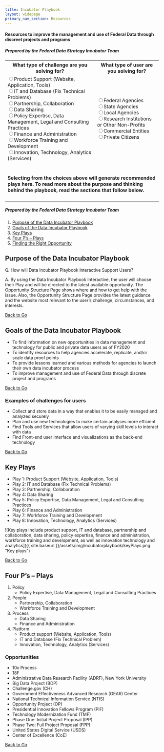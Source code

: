 ```yaml
---
title: Incubator Playbook
layout: widepage
primary_nav_section: Resources
---
```

<script src="https://ajax.googleapis.com/ajax/libs/jquery/3.1.0/jquery.js"></script>
<script src="https://ajax.googleapis.com/ajax/libs/angularjs/1.5.7/angular.min.js"></script>
<script>
var playid = "Data Sharing";
var userid = "Federal Agencies";
var playnum = 1;
var usernum = 1;
var tenx = {title: "10x Process",
  opportunity: "10x provides start-up funding for new technology projects and products across government. It aims to uncover and elevate the most promising ideas from the Federal workforce. 10x is a program that lives within the  Technology Transformation Services (TTS), and is managed by the Office of Products and Programs of the General Services Administration. TTS manages the Digital Services Fund. 10x starts their funding small and increase their investment as an idea matures into a sustainable project. 10x accepts ideas from Federal employees throughout the year. A few times a year, 10x collects all the ideas and evaluates them for funding. The most promising ideas proceed to Phase 1.",
  elements: "The idea will be evaluated based on the following three criteria, each given equal weight: Clarity: The idea is no more than three sentences long and it explains a real problem. Alignment: The idea must help develop new, good-for-government technology and improve the public’s experience with government through technology. Impact: Solving this problem will have an important effect on the Federal government or the public.",
  success: "Past projects include the U.S. Web Design Systems, Federalist, and the TTS Bug Bounty Programs.",
  proof: "Federal Grantee Reporting This project will identify opportunities to improve the Federal grant reporting process, by eliminating redundancies and creating efficiencies through improved technology — with the goal of generating a prototype that could be adapted across Federal programs, thereby increasing Federal grant programs’ efficacy to those being served as well as taxpayers’ return on investment.<br><br><i>PRA.Gov</i><br>OMB’s Office of Information and Regulatory Affairs (OIRA) is charged with overseeing Federal compliance with the Paperwork Reduction Act (PRA). Agencies often cite frustration with accessing and understanding OMB’s policies on the PRA, which are spread across numerous inaccessible PDFs. This situation has reduced compliance and created delays in the approval of information collection requests (ICRs). Through outreach to PRA desk officers and agency staff, and in consultation with OIRA, TTS will explore what it would take to modernize the way agencies interact with OMB’s policies in order to design an accessible, user-friendly online interface to respond to agency inquiries.",
  gettingstarted: "<ul><li>Pitch an idea @ <a href='https://10x.gsa.gov/send-us-an-idea/'>https://10x.gsa.gov/send-us-an-idea/</a></li><li>Use their <a href='https://docs.google.com/forms/d/e/1FAIpQLSdJJXKYxW8PERXJ_33oHB1JqUB4wBomHiwM8B7nnYdgyjW2bQ/viewform/'>google form</a></li><li>or email them directly at <a href='mailto:10x@gsa.gov'>10x@gsa.gov</a></li></ul>Visit <a href='https://10x.gsa.gov/the-10x-process/'>this site</a> for more info"
};
var eighteenf = {title: "18f",
  opportunity: "18F helps agencies move paper processes online, increase data access, save millions of dollars on cloud hosting, and implement new acquisition techniques. 18F is an office of Federal employees, within the General Services Administration (GSA), collaborating with other agencies to fix technical problems, build products, and improve how government serves the public through technology. 18F is part of the Technology Transformation Services, within the Federal Acquisition Service.",
  elements: "18F partners with civilian and military Federal agencies to help you build or buy exceptional digital services. 18F works with partners who have Federal funding, and, as a cost recoverable office, they are required to charge for their work. 18F also offers procurement services to state and local governments with access to Federal funds.",
  success: "18F delivers websites, applications, and strategies to help agencies provide excellent value to public. The Federal Election Commission (FED) found success with their brand new website at FEC.gov. \“We engaged with 18F, and it was a game-changer for us. They came in and helped the IT team and business owners get involved in the agile development process. It changed our whole methodology. - Alec Palmer, FEC’s Chief Information Officer\”",
  proof: "The Contract-Awarded Labor Category (CALC) tool <br>In May, 18F and GSA’s Professional Services Category launched CALC, a powerful labor category and pricing research tool to help the Federal contracting community make smarter, faster buying decisions. CALC helps contracting officers determine the range of pricing at the highest level for a specific labor category across a database of contract awarded prices for 48,000 labor categories from more than 5,000 recent GSA contracts. The tool saved Federal contracting officers and the cities time and money.<br><br><i>New website at FEC.gov</i><br>The Federal Election Commission (FEC) new website at FEC.gov is the result of a years-long collaboration with GSA’s 18F and features completely revamped tools for exploring campaign finance data. It provides user-centered content for understanding the reporting and compliance requirements for people participating in Federal elections, redesigned tools for exploring legal resources, and more.",
  gettingstarted: "Email Kenny Daniel on their Agency Partnerships team to see if 18F can help your agency. For all inquiries, you can reach their outreach team at 18F@gsa.gov<br><BR>Visit <a href='https://18f.gsa.gov/'>18f.gsa.gov</a> for more info."
};
var adrf = {title : "Administrative Data Research Facility",
  opportunity : "NYU’s Administrative Data Research Facility (ADRF) is a secure cloud environment for hosting both confidential micro-data and analytics tools. Through a combination of data sharing agreements and trainings, the ADRF is evolving the empirical foundation of social science, statistical, and public agencies in the United States, in turn transforming our understanding of how society works.",
  elements: "The ADRF allows agencies within the same state or different states to agree to share their data in a common area in the cloud for specific approved projects. If approved, staff from multiple agencies can jointly access the common area, so that they can work together to develop new integrated datasets, share information about coding differences or similarities, and develop common measures. No personally identifiable information is stored in the cloud. The data are hashed and de-identified (with a common hash algorithm) before being transferred to the secure area. Moreover, data stewardship modules can be deployed so that agencies can track data use and work output.",
  success: "The ADRF has hosted almost 50 confidential government datasets from 12 different agencies at all levels of government. Over 175 agency staff, from about 50 agencies, have already accessed and used the ADRF. The ADRF has received Authorization to Operate from the Census Bureau, has achieved a FedRAMP Moderate approval, and is listed on the FedRAMP Marketplace.",
  proof: "RICH CONTEXT COMPETITION (2019) All too often, organizations provide data to the public without any way to track its use, and therefore the value of making those data available. Furthermore, researchers have a hard time determining what data has proved helpful to previous projects pursuing related research questions. The goal of this competition was to automate the discovery of research datasets and the associated research methods and fields in social science research publications. Participants used any combination of machine learning and data analysis methods to identify the datasets used in a corpus of social science publications and infer both the scientific methods and fields used in the analysis and the research fields. All submitted algorithms will be made publicly available as open source tools.",
  gettingstarted: "Contacting their Slack team is one method of communication for their Applied Data Analytics program. They include channels for programming specific issues (for example Python and SQL, training program specific topics, and general discussion. Contact Information POC: Julia Lane at fedramp-adrf@nyu.edu . Visit this site for more info, visit <a href='https://cusp.nyu.edu/coleridge-initiative'>cusp.nyu.edu/coleridge-initiative</a>."
  };
var bdp = {title : "Big Data Project",
  opportunity : "The NOAA Big Data Project (BDP) was created to explore the potential benefits of storing copies of key observations and model outputs in the Cloud to allow computing directly on the data without requiring further distribution. Such an approach helps form new lines of business and economic growth while making NOAA’s data more accessible to the American public.",
  elements: "High-quality environmental data and expertise in NOAA Computing capabilities of our industry collaborators Innovative energy of the American economy.",
  success: "NOAA’s Big Data Collaborators and their partners (not an all-inclusive list)<ul><li>Amazon: Jed Sundwall, Arial Gold (now @DOT), Jeff Layton, Joe Flasher</li><li>Microsoft: Sam Khoury, Sid Krishna, Shannon</li><li>Google: Will Curran, Matt Hancher, Eli Bixby, Tino Tereshko, Amy Unruh, Tanya Shastri, Ossama Alami, Valliappa “Lak” Lakshmanan, Mike Hamberg</li><li>Open Commons Consortium: Walt Wells, Maria Patterson, Zac Flamig</li><li>Unidata: Mohan Ramamurthy, Jeff Weber</li><li>IBM: James Stevenson, Stefani Jones, Mary Glackin, Peter Neilley, John Aviles</li><li>The Climate Corporation: Adam Pasch</li></ul>",
  proof: "Big Data Project (BDP)‘s NOAA’s Cooperative Research and Development Agreement or CRADA with Saildrone, Inc. is providing mountains of data across multiple NOAA mission areas. See Adaptable and driven by renewable energy, Saildrones voyage into remote waters. Tampa Bay Times news team uses NOAA NEXRAD data provided through the Big Data Project (BDP) for an in-depth analysis of Hurricane Irma. See How the slightest shift kept Hurricane Irma from turning into an even worse disaster. More Big Data Project (BDP) successes at <a href='https://techpartnerships.noaa.gov/News-Successes/PID/7817/evl/0/CategoryID/197/CategoryName/CRADA'>techpartnerships.noaa.gov</a>.",
  gettingstarted: "There are access platforms developed by the CRADA Collaborators to provide free, full, and open access to the original NOAA data. Additionally, a more granular list of the available datasets through the BDP offsite link is available from the Cooperative Institute for Climate Satellites-North Carolina (CICS-NC). While the data access is free, you may have to register for an account with the website before you can access the data.<br><br>Visit <a href='https://www.noaa.gov/big-data-project'>noaa.gov/big-data-project</a> for more info."
  };
var ch = {title : "Challenge.gov",
  opportunity : "Challenge.gov allows Federal agencies to crowdsource ideas from the public and solves problems. The Challenge and Prize Toolkit joins the Federal Crowdsourcing and Citizen Science Toolkit, launched in February 2016, as open innovation resources designed to help to engage the public.",
  elements: "There are three main sections, Challenge Phases, Challenge Types, and Case Studies, any of which can be used as a starting point for learning about challenges. There are additional sections listing Mentors who can help you refine the challenges, and Resources like development tools, templates, and examples. There are steps involved: <ul><li>Agency announces a problem to the public</li><li>Participants create and submit solutions to the problem</li><li>Agency evaluates solutions and awards prizes to the best ones.</li></ul>",
  success: "Since 2010, the U.S. government has run nearly 1,000 challenges and offered well over $250 million in cash prizes for the best ideas. Students, hobbyists, small business owners, and academic researchers have won these challenges. Government users with a Federal agency may also run a challenge and/or post a challenge. Challenges have produced concepts for cost-effective clean water systems, gunshot detectors to improve responses to school shootings, and robots capable of setting up life support and communications infrastructure on Mars in preparation for future human missions.",
  proof: "The Agile Robotics for Industrial Automation Competition, ARIAC In June 2017, the National Institute of Standard and Technology (NIST) put on the first ARIAC Competition. The goal of the competition was to test the agility of industrial robot systems, with the goal of enabling industrial robots on the shop floors to be more productive, more autonomous, and to require less time from shop floor workers. For the second year of the competition, they introduced a cash prize to motivate and expand participation. This is the third year of the competition. Up to three winners will be selected.<br><br><b>Travel Data Challenge</b><br><br>General Service Administration (GSA)’s Office of Government-wide Policy (OGP) sponsored the GSA Travel Data Challenge. This was to bring a quantitative approach by attaining a tool that can provide better business decisions for Federal government travel data. Better accountability and cost-saving measures that save money for American taxpayers. The competition was launched on Feb. 14, 2014 and closed on April 11, 2014. The winner was announced on May 9, 2014. He designed an innovative technology tool using open-source code to help agencies better visualize and understand their data, compare their travel data against key benchmarks and identify behaviors to reduce costs on future travel.",
  gettingstarted: "Browse the challenges on the site for topics. Register for an account to participate. It is free. Need to create a username and password before you can submit an idea to challenge. Email them at team@challenge.gov for questions. If Federal worker and want to run a challenge and/or post a challenge on Challenge.gov, drop them a line at team@challenge.gov to get started.<br><br>Visit <a href='https://challenge.gov/a/buzz/challenge'>challenge.gov</a> for more info."
  };
var coe = {title : "Centers of Excellence",
  opportunity : "The Centers of excellence (CoE), a signature White House initiative, were designed by the Office of American Innovation (OAI), and implemented at GSA in October 2017, within the Technology Transformation Services (TTS) office at GSA. The CoE use IT modernization as a means to improve government services by leveraging private sector innovations.",
  elements: "<ul><li>Cloud Adoption—Analyzes current systems and applications to provide recommendations for planning cloud migration.</li><li>Contact Center—Helps improve contact center delivery services and customer interactions.</li><li>Customer Experience—Works to develop a better understanding of customer needs and helps translate those findings into actions.</li><li>Data Analytics—Helps make more efficient use of data management, analysis, and reporting capabilities.</li><li>Infrastructure Optimization—Assists in optimizing data centers and reducing infrastructure costs.</li></ul>",
  success: "The U.S. General Services Administration (GSA) and the U.S. Department of Housing and Urban Development (HUD) teamed up for a discovery sprint as part of GSA’s Centers of Excellence (CoE) initiative. CoE at GSA are working on the aging HUD technology.",
  proof: "<ul><li>Becoming A More Fact-Based and Data-Driven Organization , The Data Analytics Center of Excellence (CoE) is helping the United States Department of Agriculture (USDA by applying data tools and tactics such as: data sharing, data visualization, predictive analysis, and ad hoc analysis Through better access to timely, accurate information for leaders to be enabled to improve their decisions, program outcomes, and overall management of the Department’s resources.</li><li>Using USDA Datasets to Address Water Management Challenges at the IoT World Hackathon by CoE @ GSA.</li></ul>",
  gettingstarted: "If you are interested in learning more about the Centers of Excellence at GSA or discussing tools or solutions, please reach out to them at connectcoe@gsa.gov.. The CoE engage in a phased approach:<ul><li>Phase 0 - Engagement scoping, Inter-Agency Agreement (IAA) development, and funding identification</li><li>Phase I - A comprehensive department-wide discovery and planning effort to identify initial and high-impact modernization projects</li><li>Phase II - Implementation of the agreed upon Phase I recommendations and build sustainment for continue modernization beyond CoE Phase II.</li></ul><br><br>Visit <a href='https://coe.gsa.gov/connect/contact-us.html'>coe.gsa.gov</a> for more info."
  };
var gear = {title : "Government Effectiveness Advanced Research",
  opportunity : "The GEAR Center is looking for ideas from the public, academics, experts, and industry on how to establish the Government Effectiveness Advanced Research (GEAR) Center, a public-private partnership to improve mission delivery, citizen services, and stewardship of public resources. After review of 42 responses from the stakeholder to the request for information by selected Federal agencies, the role of GEAR center is set to be: <ul><li>Conducting applied research projects directly</li><li>Serving as a program management office (PMO)</li<li>Scaling successful practices</li><li>Facilitating data exchange Serving as a procurement lab</li><li>Providing other policy expertise.</li></ul>",
  elements: "GEAR Center Challenge Idea Submission Guidelines: The competition will run through three phases. In the first, Solvers will be evaluated on their proposal (including any proposal to scale or grow existing initiatives) to deliver a relevant solution to a PMA-related challenge. The second phase will evaluate invited semi-finalists to share a more in-depth project plan and [evaluate] how this could be executed, as well as how this project supports a longer-term GEAR Center vision. In the third phase, finalists will be invited to present their proposals to a panel of Federal executives through 60-minute virtual meetings.",
  success: "This center is intended to provide innovation and modernization of the Federal government for the 21st century.",
  proof: "Fill Critical Professions: The Office of Personnel Management (OPM) created new direct hire authorities for Scientific, Technical, Engineering, and Mathematics (STEM) and cybersecurity workers. Hiring top talent in these fields is vital to long-term security and national competitiveness. Federal Cyber Reskilling Academy: The Chief Information Officers Council and Department of Education (ED) launched the first-ever Cyber Reskilling Academy, selecting a first cadre of 25 high-quality candidates from over 1,500 applicants. Top cyber talent in Government is essential to keeping America safe, secure, and competitive.  Learn to Buy Technology: USDS and the Office of Management and Budget (OMB) trained Contracting Officers to better understand and adopt technology industry language. Previously, the Federal Government bought technology the same way it acquired tanks and helicopters. The demands of tech procurement require new approaches.",
  gettingstarted: "Email your submissions to <a href='mailto:GEARCenter@gsa.gov'>GEARCenter@gsa.gov</a> and for more info visit <a href='https://www.challenge.gov/challenge/gear-center-challenge/'>challenge.gov/challenge/gear-center-challenge</a> and <a href='https://www.performance.gov/GEARcenter/'>performance.gov/GEARcenter</a>."
  };
var ntis = {title : "National Technical Information Service",
  opportunity : "The National Technical Information Service (NTIS) is part of the U.S. Department of Commerce. NTIS helps Federal agencies make better decisions about data, with data. They provide the support and structure to help their partners store, analyze, sort, and aggregate data in new ways securely.",
  elements: "NTIS will help implement: Open access and open data, using its existing legal authorities and capabilities to deliver government data services through agile partnerships with the private sector to rapidly execute innovative projects; Enable the private sector to develop new and improved data products and services; and support the entire delivery pipeline for trusted data networks with stringent privacy and security, including discovery, usability, analytics, interoperability, and standards.",
  success: "NTIS has also successfully implemented controlled access to critical Federal datasets with stringent privacy and security requirements such as the DEA Controlled Substance Data- base and the Federal Wage Determination Database. In addition, NTIS plans to collaborate with the National Institute of Standards and Technology for private sector delivery of Internet time and custom services. Just as making Global Positioning System (GPS) data publicly available in the early 1980s led to an explosion of GPS-related innovations, access to precision network timing could lead to another innovation surge.",
  proof: "Innovation Projects Involving Blockchain Technology: This project explains how Blockchain Technology is being utilized to develop solutions for the Office of Personnel Management and the U.S. Food and Drug Administration. NTIS manages an expanding portfolio of innovation projects that address important national issues such as fraud, waste and abuse; improvements to internal government operations; or enhancements to external citizen-facing services. As a trusted Fed-to-Fed advisor, NTIS helps other Federal programs improve their mission outcomes by leveraging data science services and emerging technologies.",
  gettingstarted: "After identifying a technical project need in your agency; prepare a proposal, submit it to the NTIS using this link businessopportunities@ntis.gov . After the project proposal is submitted to the NTIS advisory board.<br><br>Visit <a href='https://www.ntis.gov/'>ntis.gov</a> for more info."
  };
var op = {title : "Opportunity Project",
  opportunity : "The Opportunity Project of the U.S. Census Bureau is a collaborative effort between government agencies, technology companies, and nongovernment organizations to translate into user-friendly tools to solve real world problems for families, communities, and businesses nationwide.",
  elements: "Relevant sectors and groups such as Federal agencies, educational institutions, business, industry, and public-private partnerships are identified with specific suggestions for each group.",
  success: "To date, 30 Federal agencies and more than 100 technology companies, universities, and local communities have come together to develop solutions to improve access to economic opportunity, resulting in the creation of over 70 digital tools now helping families, schools, local officials and other members of the public.",
  proof: "Nepris Teachers and students connect with the right industry experts, virtually without having to spend much planning time or leaving the classroom while providing an effective way for companies to extend education outreach and create equity of access.<br><br><i>Disaster Awareness Games</i><br>Geoslug, a partnership between University of California, Santa Cruz, and Motiv, created a serious game using Federal disaster declaration and protective action data to engage young adults in preparing for emergencies.",
  gettingstarted: "To start with, this process view the opportunity project toolkit @ https://opportunity.census.gov/toolkit.html this is a step-by-step guide to the process used by the Census Bureau team, and adapt it for your own project. Use this process to run your own sprint. Visit <a href='https://opportunity.census.gov'>opportunity.census.gov</a> for more info."
  };
var pifs = {title : "Presidential Innovation Fellows",
  opportunity : "The Presidential Innovation Fellows program is housed for administrative purposes in the General Services Administration and all Fellows are hired by the General Services Administration (GSA), and then detailed to agencies. It pairs talented, diverse technologists and innovators with top civil servants and change-makers working at the highest levels of the Federal government to tackle some of the nation’s biggest challenges.",
  elements: "This position require ability to work in a modern technical, design and product environment. Many of the fellows have significant experience and records of accomplishment for delivering at a high-level, are proven leaders, and innovative thinkers. They look at domain expertise, functional expertise, and many other factors, including how the overall group will work together. the Presidential Innovation Fellowship is a twelve-month program. They accept applications in the spring, for the summer cohort of fellows.",
  success: "Check the link for the projects that the fellows have worked on: <a href='https://presidentialinnovationfellows.gov/projects/'>presidentialinnovationfellows.gov/projects</a><br><br>See the recent biography of 2019 fellows here: <a href='https://presidentialinnovationfellows.gov/fellows/'>presidentialinnovationfellows.gov/fellows</a>",
  proof: "Blue Button Initiative The Blue Button symbol signifies a website has functionality for customers download health records. It helps patients find places to get their health records electronically across the internet securely. A team of Presidential Innovation Fellows, in partnership with the Office of the National Coordinator for Health Information Technology (ONC), VA, DoD, & CMS to expand the Blue Button Initiatives including connector, Fast Healthcare Interoperability Resources (FHIR) API standards for interoperability and a FHIR test server in SITE and CMS. This increased the transparency and access to the health information, in order to make more informed decisions about their health, to care for their family members, and to share information with their providers.<br><br><i>FBI Risk Management</i><br>In collaboration with the FBI, the Presidential Innovation Fellows focused on the challenge of defining an ecosystem to help the private sector manage risk and mitigate threats, as part of the overall strategy to protect the US economy. To understand the challenge, Fellows met with a broad range of stakeholders in private sector companies—those on the front lines who are responsible for preventing attacks—to see firsthand their challenges.",
  gettingstarted: "Visit <a href='https://presidentialinnovationfellows.gov/'>presidentialinnovationfellows.gov</a> for more info on this program and how you can contact the program head at GSA."
  };
var tmf = {title : "Technology Modernization Fund",
  opportunity : "The Technology Modernization Fund (TMF) is an innovative funding vehicle to give agencies additional ways to deliver services to the American public more quickly, better secure sensitive systems and data, and use taxpayer dollars more efficiently. It is not a free source of money. Approved projects receive incremental funding and technical expertise to ensure project success. The Technology Modernization Board, comprised of Government IT leaders representing proven expertise in technology, transformation, and operations, oversees the TMF. The Modernizing Government Technology Act of 2017 authorized the TMF.",
  elements: "Agencies have a number of reasons to consider the Technology Modernization Fund (TMF) as the funding source for their proposed solution. The TMF reimagines how IT modernization projects are funded and executed. The five-year repayment window provides agencies with flexibility to invest in new IT modernization projects and leverage savings generated to repay the Fund.",
  success: "The TMF received $100 million in FY 2018 to fund modernization projects, and another $25 million in FY 2019. The President’s FY 2020 Budget requests an additional $150 million. A bill appropriating funding for a host of government agencies referred to as the Financial Services and General Government spending package is currently in conference between the House and Senate.",
  proof: "To date, the fund has awarded a total of $45 million to three projects, each of which has received initial funding to begin their modernization work. An additional $55 million remains in the fund and the board is continuing to review proposals for future awards: <ul><li>HUD Moves Away From Mainframe – $20 million</li><li>Energy Wants One Email Platform – $15 million</li><li>Farming Goes Digital—USDA – $10 million.</li></ul>",
  gettingstarted: "Agencies submit IT-related project proposals for the Board to review and consider. Agencies submit technology modernization proposals to the Board through a two-phased approval process. Proposal templates for the IPP and FPP phases are available in the Document & Templates. <br><br>Visit <a href='https://tmf.cio.gov'>tmf.cio.gov</a> for more info."
  };
var usds = {title : "United States Digital Service",
  opportunity : "USDS deploys small, responsive groups of designers, engineers, product managers, and bureaucracy specialists to work with and empower civil servants. Like 10x, USDS program live within the Technology Transformation Service (TTS), and is managed by the Office of Products and Programs of the General Services Administration. TTS manages the Digital Services Fund. USDS provides consultation services to Federal agencies on information technology. It seeks to improve and simplify digital service, and to improve Federal websites.",
  elements: "<ul><li>Design and user experience</li><li>Engineering</li><li>Product, strategy, and operations</li></ul>",
  success: "USDS’s Federal agency work spans across the Veterans Affairs, Department of Defense, Small Business Administration, General Services Administration, Department of Homeland Security, Department of Education, and Health and Human Services.",
  proof: "Creator of A Digital Services Playbook, to improve digital government, Draft Web Design Standards, building consistent, beautiful, Federal government websites, TechFAR Handbook, on Federal contracting and procurement, and College Scorecard, to help students and their families make more informed decisions about college selection.<br><br><i>Medicare Payment System Modernization</i><br>The Centers for Medicare and Medicaid Services (CMS) modernize its legacy system. Scott Haselton, a Senior Software Engineer on the Health and Human Services team at the United States Digital Service (USDS) who is the lead on the Medicare Payment Modernization project took on this challenge. They stand up a new cloud environment to continue processing claims; they started to migrate off the mainframe. The new cloud environment positions Medicare systems to scale and flex rapidly with how CMS processes claims and pays providers, transforming technology from a policy inhibitor to a multiplier.",
  gettingstarted: "<ul><li>Use the playbook to get started: <a href='https://playbook.cio.gov'>https://playbook.cio.gov</a></li><li>Check this site to see how USDS works: <a href='https://www.usds.gov/how-we-work'>https://www.usds.gov/how-we-work</a></li></ul>Visit <a href='https://www.usds.gov'>usds.gov</a> for more info."
  };
function resolvePlayList(item,index) {
  resolved_play = "<h3>"+item.title+"</h3><b>Opportunity</b><p>"+item.opportunity+"</p><b>Elements</b><p>"+item.elements+"</p><b>Finding Success</b><p>"+item.success+"</p><b>Evidence and Examples</b><p>"+item.proof+"</p><b>Getting Started</b><p>"+item.gettingstarted+"</p><hr>";
  resolved_play_list.push(resolved_play);
}
function handleClick(type,num,val) {
    if(type == "1")
    {
      playid = val
      playnum = num
    }
    if(type == "2")
    {
      userid = val
      usernum = num
    }
    if(playnum == 1)
    {
      if(usernum == 1)
      {
        play_list = [eighteenf,ntis,usds,coe]
      }
      if(usernum == 2)
      {
        play_list = []
      }
      if(usernum == 3)
      {
        play_list = [op]
      }
      if(usernum == 4)
      {
        play_list = [op,ch]
      }
      if(usernum == 5)
      {
        play_list = [op,ch]
      }
      if(usernum == 6)
      {
        play_list = [op,ch]
      }
    }
    if(playnum == 2)
    {
      if(usernum == 1)
      {
        play_list = [tmf,coe]
      }
      if(usernum == 2)
      {
        play_list = []
      }
      if(usernum == 3)
      {
        play_list = []
      }
      if(usernum == 4)
      {
        play_list = [gear]
      }
      if(usernum == 5)
      {
        play_list = [gear]
      }
      if(usernum == 6)
      {
        play_list = [gear]
      }
    }
    if(playnum == 3)
    {
      if(usernum == 1)
      {
        play_list = [tenx]
      }
      if(usernum == 2)
      {
        play_list = []
      }
      if(usernum == 3)
      {
        play_list = []
      }
      if(usernum == 4)
      {
        play_list = [gear]
      }
      if(usernum == 5)
      {
        play_list = [gear]
      }
      if(usernum == 6)
      {
        play_list = [gear]
      }
    }
    if(playnum == 4)
    {
      if(usernum == 1)
      {
        play_list = [adrf,bdp,usds,ntis,coe]
      }
      if(usernum == 2)
      {
        play_list = [adrf,bdp]
      }
      if(usernum == 3)
      {
        play_list = [adrf,bdp,op]
      }
      if(usernum == 4)
      {
        play_list = [bdp,gear,op]
      }
      if(usernum == 5)
      {
        play_list = [bdp,gear,op]
      }
      if(usernum == 6)
      {
        play_list = [bdp,gear,op]
      }
    }
     if(playnum == 5)
    {
      if(usernum == 1)
      {
        play_list = [ntis,coe]
      }
      if(usernum == 2)
      {
        play_list = []
      }
      if(usernum == 3)
      {
        play_list = []
      }
      if(usernum == 4)
      {
        play_list = [gear]
      }
      if(usernum == 5)
      {
        play_list = [gear]
      }
      if(usernum == 6)
      {
        play_list = [gear,pifs]
      }
    }
    if(playnum == 6)
    {
      if(usernum == 1)
      {
        play_list = [tenx,tmf]
      }
      if(usernum == 2)
      {
        play_list = []
      }
      if(usernum == 3)
      {
        play_list = []
      }
      if(usernum == 4)
      {
        play_list = []
      }
      if(usernum == 5)
      {
        play_list = []
      }
      if(usernum == 6)
      {
        play_list = []
      }
    }    
    if(playnum == 7)
    {
      if(usernum == 1)
      {
        play_list = [eighteenf]
      }
      if(usernum == 2)
      {
        play_list = []
      }
      if(usernum == 3)
      {
        play_list = []
      }
      if(usernum == 4)
      {
        play_list = [ch]
      }
      if(usernum == 5)
      {
        play_list = [ch]
      }
      if(usernum == 6)
      {
        play_list = [ch]
      }
    }
    if(playnum == 8)
    {
      if(usernum == 1)
      {
        play_list = [coe]
      }
      if(usernum == 2)
      {
        play_list = []
      }
      if(usernum == 3)
      {
        play_list = []
      }
      if(usernum == 4)
      {
        play_list = [ch,op]
      }
      if(usernum == 5)
      {
        play_list = [ch,op]
      }
      if(usernum == 6)
      {
        play_list = [ch,op]
      }
    }
    if(play_list.length == 0)
    {
      document.getElementById("play_display_lede").innerHTML = "For <b>" + userid + "</b> interested in <b>" + playid + "</b>, there are no relevant plays at this time. Why not try a different combination for inspiration!";
      document.getElementById("play_display_body").innerHTML = " ";
    }
    if(play_list.length == 1)
    {
      resolved_play_list = [];
      play_list.forEach(resolvePlayList);
      document.getElementById("play_display_lede").innerHTML = "For <b>" + userid + "</b> interested in <b>" + playid + "</b>, check out the following opportunity:";
      document.getElementById("play_display_body").innerHTML = resolved_play_list;
    }
    if(play_list.length > 1)
    {
      resolved_play_list = [];
      play_list.forEach(resolvePlayList);
      document.getElementById("play_display_lede").innerHTML = "For <b>" + userid + "</b> interested in <b>" + playid + "</b>, check out the following <b>" + play_list.length + "</b> opportunities:";
      document.getElementById("play_display_body").innerHTML = resolved_play_list;
    }
}
</script>

#### Resources to improve the management and use of Federal Data through discreet projects and programs <a name="top-of-page"></a>
##### *Prepared by the Federal Data Strategy Incubator Team*

<table>
  <tr>
    <th><b>What type of challenge are you solving for?</b></th>
    <th><b>What type of user are you solving for?</b></th>
  </tr>

  <tr>
    <td>
      <form>
        <input type="radio" name="playnum" onclick="handleClick(1,1,this.value);" value="Product Support (Website, Application, Tools)">Product Support (Website, Application, Tools)<br>
        <input type="radio" name="playnum" onclick="handleClick(1,2,this.value);" value="IT and Database (Fix Technical Problems)">IT and Database (Fix Technical Problems)<br>
        <input type="radio" name="playnum" onclick="handleClick(1,3,this.value);" value="Partnership, Collaboration">Partnership, Collaboration<br>
        <input type="radio" name="playnum" onclick="handleClick(1,4,this.value);" value="Data Sharing">Data Sharing<br>
        <input type="radio" name="playnum" onclick="handleClick(1,5,this.value);" value="Policy Expertise, Data Management, Legal and Consulting Practices">Policy Expertise, Data Management, Legal and Consulting Practices<br>
        <input type="radio" name="playnum" onclick="handleClick(1,6,this.value);" value="Finance and Administration">Finance and Administration<br>
        <input type="radio" name="playnum" onclick="handleClick(1,7,this.value);" value="Workforce Training and Development">Workforce Training and Development<br>
        <input type="radio" name="playnum" onclick="handleClick(1,8,this.value);" value="Innovation, Technology, Analytics (Services)">Innovation, Technology, Analytics (Services)<br>
      </form>
    </td>
    <td>
      <form>
        <input type="radio" name="user" onclick="handleClick(2,1,this.value);" value="Federal Agencies">Federal Agencies<br>
        <input type="radio" name="user" onclick="handleClick(2,2,this.value);" value="State Agencies">State Agencies<br>
        <input type="radio" name="user" onclick="handleClick(2,3,this.value);" value="Local Agencies">Local Agencies<br>
        <input type="radio" name="user" onclick="handleClick(2,4,this.value);" value="Research Institutions or Other Non-Profits">Research Institutions or Other Non-Profits<br>
        <input type="radio" name="user" onclick="handleClick(2,5,this.value);" value="Commercial Entities">Commercial Entities<br>
        <input type="radio" name="user" onclick="handleClick(2,6,this.value);" value="Private Citizens">Private Citizens<br>
      </form>
    </td>
  </tr>
  <tr>
    <td colspan="2">
      <h4 id="play_display_lede">Selecting from the choices above will generate recommended plays here. To read more about the purpose and thinking behind the playbook, read the sections that follow below.</h4>
      <p id="play_display_body"> </p>
    </td>
  </tr>
</table>

##### *Prepared by the Federal Data Strategy Incubator Team*

1. [Purpose of the Data Incubator Playbook](#purpose)
2. [Goals of the Data Incubator Playbook](#goals)
3. [Key Plays](#key-plays)
4. [Four P’s – Plays](#four-ps)
5. [Finding the Right Opportunity](#decision-table)

## Purpose of the Data Incubator Playbook <a name="purpose"></a>
Q. How will Data Incubator Playbook Interactive Support Users?  
  
A. By using the Data Incubator Playbook Interactive, the user will choose their Play and will be directed to the latest available opportunity. The Opportunity Structure Page shows where and how to get help with the issue. Also, the Opportunity Structure Page provides the latest guidance and the website most relevant to the user’s challenge, circumstances, and interests.

[Back to Go](#top-of-page)

## Goals of the Data Incubator Playbook  <a name="goals"></a>
* To find information on new opportunities in data management and technology for public and private data users as of FY2020
* To identify resources to help agencies accelerate, replicate, and/or scale data proof points
* To provide lessons learned and various methods for agencies to launch their own data incubator process
* To improve management and use of Federal Data through discrete project and programs

[Back to Go](#top-of-page)

### Examples of challenges for users
* Collect and store data in a way that enables it to be easily managed and analyzed securely 
* Plan and use new technologies to make certain analyses more efficient
* Find Tools and Services that allow users of varying skill levels to interact with data
* Find Front-end user interface and visualizations as the back-end technology

[Back to Go](#top-of-page)

## Key Plays  <a name="key-plays"></a>
* Play 1:  Product Support (Website, Application, Tools) 
* Play 2:  IT and Database (Fix Technical Problems) 
* Play 3:  Partnership, Collaboration 
* Play 4:  Data Sharing 
* Play 5:  Policy Expertise, Data Management, Legal and Consulting Practices 
* Play 6:  	Finance and Administration 
* Play 7:  Workforce Training and Development 
* Play 8:  Innovation, Technology, Analytics (Services)  

![Key plays include product support, IT and database, partnership and collaboration, data sharing, policy expertise, finance and administration, workforce training and development, as well as innovation technology and analytics]({{ site.baseurl }}/assets/img/incubatorplaybook/keyPlays.png "Key plays")  

[Back to Go](#top-of-page)

## Four P’s – Plays <a name="four-ps"></a>
1. Policy
    * Policy Expertise, Data Management, Legal and Consulting Practices
2. People
    * Partnership, Collaboration
    * Workforce Training and Development
3. Process
    * Data Sharing
    * Finance and Administration
4. Platform
    * Product support (Website, Application, Tools)
    * IT and Database (Fix Technical Problem)
    * Innovation, Technology, Analytics (Services)

### Opportunities		
* 10x Process
* 18F
* Administrative Data Research Facility (ADRF), New York University
* Big Data Project (BDP)
* Challenge.gov (CH)
* Government Effectiveness Advanced Research (GEAR) Center
* National Technical Information Service (NTIS)
* Opportunity Project (OP)
* Presidential Innovation Fellows Program (PIF)
* Technology Modernization Fund (TMF)
* Phase One: Initial Project Proposal (IPP)
* Phase Two: Full Project Proposal (FPP)
* United States Digital Service (USDS) 
* Center of Excellence (CoE) 

[Back to Go](#top-of-page)